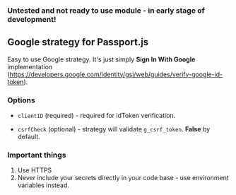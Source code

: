 ### Untested and not ready to use module - in early stage of development!

## Google strategy for Passport.js
Easy to use Google strategy. It's just simply **Sign In With Google** implementation (https://developers.google.com/identity/gsi/web/guides/verify-google-id-token).

### Options
- `clientID` (required) - required for idToken verification.

- `csrfCheck` (optional) - strategy will validate `g_csrf_token`. **False** by default.

### Important things
1. Use HTTPS
2. Never include your secrets directly in your code base - use environment variables instead.
